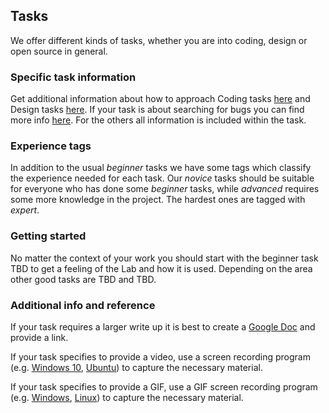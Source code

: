 ## Tasks

We offer different kinds of tasks, whether you are into coding, design or open source in general.

### Specific task information

Get additional information about how to approach Coding tasks [here](./coding.md) and Design tasks [here](./design.md).
If your task is about searching for bugs you can find more info [here](./quality_assurance.md).
For the others all information is included within the task.

### Experience tags

In addition to the usual *beginner* tasks we have some tags which classify the experience needed for each task.
Our *novice* tasks should be suitable for everyone who has done some *beginner* tasks, while *advanced* requires some more knowledge in the project.
The hardest ones are tagged with *expert*.

### Getting started

No matter the context of your work you should start with the beginner task TBD to get a feeling of the Lab and how it is used. Depending on the area other good tasks are TBD and TBD.

### Additional info and reference

If your task requires a larger write up it is best to create a [Google Doc](https://www.google.com/docs/about/) and provide a link.

If your task specifies to provide a video, use a screen recording program (e.g. [Windows 10](https://betanews.com/2019/01/14/windows-10-screen-recorder-ultility/), [Ubuntu](https://www.omgubuntu.co.uk/2018/06/gnome-shell-screen-recorder-ubuntu)) to capture the necessary material.

If your task specifies to provide a GIF, use a GIF screen recording program (e.g. [Windows](https://www.screentogif.com/), [Linux](https://github.com/phw/peek)) to capture the necessary material.
